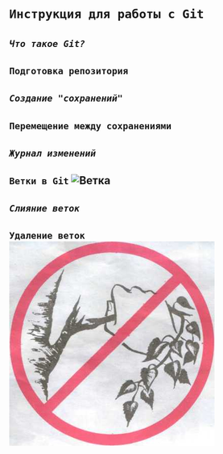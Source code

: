 # **`Инструкция для работы с Git`**

## _`Что такое Git?`_

## `Подготовка репозитория`

## _`Создание "сохранений"`_

## `Перемещение между сохранениями`

## _`Журнал изменений`_

## `Ветки в Git` ![Ветка](vetka.jpg "ветка")

## _`Слияние веток`_

## `Удаление веток` ![Ветка](vetkinet.jpg "удаление ветки")